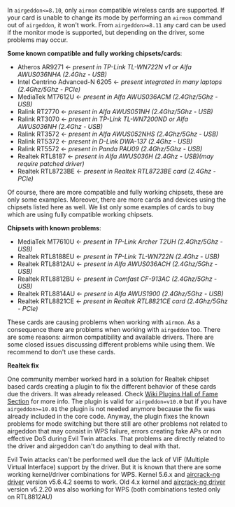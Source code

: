 In `airgeddon<=8.10`, only `airmon` compatible wireless cards are supported. If your card is unable to change its mode by performing an `airmon` command out of `airgeddon`, it won't work. From `airgeddon>=8.11` any card can be used if the monitor mode is supported, but depending on the driver, some problems may occur.

__Some known compatible and fully working chipsets/cards__:

 - Atheros AR9271 <- _present in TP-Link TL-WN722N v1 or Alfa AWUS036NHA (2.4Ghz - USB)_
 - Intel Centrino Advanced-N 6205 <- _present integrated in many laptops (2.4Ghz/5Ghz - PCIe)_
 - MediaTek MT7612U <- _present in Alfa AWUS036ACM (2.4Ghz/5Ghz - USB)_
 - Ralink RT2770 <- _present in Alfa AWUS051NH (2.4Ghz/5Ghz - USB)_
 - Ralink RT3070 <- _present in TP-Link TL-WN7200ND or Alfa AWUS036NH (2.4Ghz - USB)_
 - Ralink RT3572 <- _present in Alfa AWUS052NHS (2.4Ghz/5Ghz - USB)_
 - Ralink RT5372 <- _present in D-Link DWA-137 (2.4Ghz - USB)_
 - Ralink RT5572 <- _present in Panda PAU09 (2.4Ghz/5Ghz - USB)_
 - Realtek RTL8187 <- _present in Alfa AWUS036H (2.4Ghz - USB)(may require patched driver)_
 - Realtek RTL8723BE <- _present in Realtek RTL8723BE card (2.4Ghz - PCIe)_

Of course, there are more compatible and fully working chipsets, these are only some examples. Moreover, there are more cards and devices using the chipsets listed here as well. We list only some examples of cards to buy which are using fully compatible working chipsets.

__Chipsets with known problems__:

 - MediaTek MT7610U <- _present in TP-Link Archer T2UH (2.4Ghz/5Ghz - USB)_
 - Realtek RTL8188EU <- _present in TP-Link TL-WN722N (2.4Ghz - USB)_
 - Realtek RTL8812AU <- _present in Alfa AWUS036ACH (2.4Ghz/5Ghz - USB)_
 - Realtek RTL8812BU <- _present in Comfast CF-913AC (2.4Ghz/5Ghz - USB)_
 - Realtek RTL8814AU <- _present in Alfa AWUS1900 (2.4Ghz/5Ghz - USB)_
 - Realtek RTL8821CE <- _present in Realtek RTL8821CE card (2.4Ghz/5Ghz - PCIe)_

These cards are causing problems when working with `airmon`. As a consequence there are problems when working with `airgeddon` too. There are some reasons: airmon compatibility and available drivers. There are some closed issues discussing different problems while using them. We recommend to don't use these cards.

__Realtek fix__

One community member worked hard in a solution for Realtek chipset based cards creating a plugin to fix the different behavior of these cards due the drivers. It was already released. Check [Wiki Plugins Hall of Fame Section] for more info. The plugin is valid for `airgeddon=v10.0` but if you have `airgeddon>=10.01` the plugin is not needed anymore because the fix was already included in the core code. Anyway, the plugin fixes the known problems for mode switching but there still are other problems not related to airgeddon that may consist in WPS failure, errors creating fake APs or non effective DoS during Evil Twin attacks. That problems are directly related to the driver and airgeddon can't do anything to deal with that.

Evil Twin attacks can't be performed well due the lack of VIF (Multiple Virtual Interface) support by the driver. But it is known that there are some working kernel/driver combinations for WPS. Kernel 5.6.x and [aircrack-ng driver](https://github.com/aircrack-ng/rtl8812au) version v5.6.4.2 seems to work. Old 4.x kernel and [aircrack-ng driver](https://github.com/aircrack-ng/rtl8812au) version v5.2.20 was also working for WPS (both combinations tested only on RTL8812AU)

[Wiki Plugins Hall of Fame Section]: https://github.com/v1s1t0r1sh3r3/airgeddon/wiki/Plugins%20Hall%20of%20Fame
